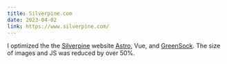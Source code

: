 ```yaml
---
title: Silverpine.com
date: 2023-04-02
link: https://www.silverpine.com/
---
```


I optimized the the [Silverpine](https://www.silverpine.com/) website [Astro](https://astro.build/), Vue, and [GreenSock](https://greensock.com/). The size of images and JS was reduced by over 50%.

<content-img-row collapse>
  <content-img src="/images/silverpine/phoenix/screenshot_1.png"></content-img>
  <content-img src="/images/silverpine/phoenix/screenshot_2.png"></content-img>
</content-img-row>